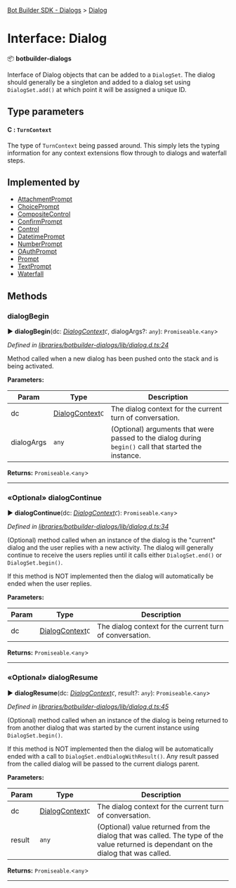 [Bot Builder SDK - Dialogs](../README.md) > [Dialog](../interfaces/botbuilder_dialogs.dialog.md)



# Interface: Dialog


:package: **botbuilder-dialogs**

Interface of Dialog objects that can be added to a `DialogSet`. The dialog should generally be a singleton and added to a dialog set using `DialogSet.add()` at which point it will be assigned a unique ID.

## Type parameters
#### C :  `TurnContext`

The type of `TurnContext` being passed around. This simply lets the typing information for any context extensions flow through to dialogs and waterfall steps.

## Implemented by

* [AttachmentPrompt](../classes/botbuilder_dialogs.attachmentprompt.md)
* [ChoicePrompt](../classes/botbuilder_dialogs.choiceprompt.md)
* [CompositeControl](../classes/botbuilder_dialogs.compositecontrol.md)
* [ConfirmPrompt](../classes/botbuilder_dialogs.confirmprompt.md)
* [Control](../classes/botbuilder_dialogs.control.md)
* [DatetimePrompt](../classes/botbuilder_dialogs.datetimeprompt.md)
* [NumberPrompt](../classes/botbuilder_dialogs.numberprompt.md)
* [OAuthPrompt](../classes/botbuilder_dialogs.oauthprompt.md)
* [Prompt](../classes/botbuilder_dialogs.prompt.md)
* [TextPrompt](../classes/botbuilder_dialogs.textprompt.md)
* [Waterfall](../classes/botbuilder_dialogs.waterfall.md)


## Methods
<a id="dialogbegin"></a>

###  dialogBegin

► **dialogBegin**(dc: *[DialogContext](../classes/botbuilder_dialogs.dialogcontext.md)`C`*, dialogArgs?: *`any`*): `Promiseable`.<`any`>



*Defined in [libraries/botbuilder-dialogs/lib/dialog.d.ts:24](https://github.com/Microsoft/botbuilder-js/blob/b50d910/libraries/botbuilder-dialogs/lib/dialog.d.ts#L24)*



Method called when a new dialog has been pushed onto the stack and is being activated.


**Parameters:**

| Param | Type | Description |
| ------ | ------ | ------ |
| dc | [DialogContext](../classes/botbuilder_dialogs.dialogcontext.md)`C`   |  The dialog context for the current turn of conversation. |
| dialogArgs | `any`   |  (Optional) arguments that were passed to the dialog during `begin()` call that started the instance. |





**Returns:** `Promiseable`.<`any`>





___

<a id="dialogcontinue"></a>

### «Optional» dialogContinue

► **dialogContinue**(dc: *[DialogContext](../classes/botbuilder_dialogs.dialogcontext.md)`C`*): `Promiseable`.<`any`>



*Defined in [libraries/botbuilder-dialogs/lib/dialog.d.ts:34](https://github.com/Microsoft/botbuilder-js/blob/b50d910/libraries/botbuilder-dialogs/lib/dialog.d.ts#L34)*



(Optional) method called when an instance of the dialog is the "current" dialog and the user replies with a new activity. The dialog will generally continue to receive the users replies until it calls either `DialogSet.end()` or `DialogSet.begin()`.

If this method is NOT implemented then the dialog will automatically be ended when the user replies.


**Parameters:**

| Param | Type | Description |
| ------ | ------ | ------ |
| dc | [DialogContext](../classes/botbuilder_dialogs.dialogcontext.md)`C`   |  The dialog context for the current turn of conversation. |





**Returns:** `Promiseable`.<`any`>





___

<a id="dialogresume"></a>

### «Optional» dialogResume

► **dialogResume**(dc: *[DialogContext](../classes/botbuilder_dialogs.dialogcontext.md)`C`*, result?: *`any`*): `Promiseable`.<`any`>



*Defined in [libraries/botbuilder-dialogs/lib/dialog.d.ts:45](https://github.com/Microsoft/botbuilder-js/blob/b50d910/libraries/botbuilder-dialogs/lib/dialog.d.ts#L45)*



(Optional) method called when an instance of the dialog is being returned to from another dialog that was started by the current instance using `DialogSet.begin()`.

If this method is NOT implemented then the dialog will be automatically ended with a call to `DialogSet.endDialogWithResult()`. Any result passed from the called dialog will be passed to the current dialogs parent.


**Parameters:**

| Param | Type | Description |
| ------ | ------ | ------ |
| dc | [DialogContext](../classes/botbuilder_dialogs.dialogcontext.md)`C`   |  The dialog context for the current turn of conversation. |
| result | `any`   |  (Optional) value returned from the dialog that was called. The type of the value returned is dependant on the dialog that was called. |





**Returns:** `Promiseable`.<`any`>





___



